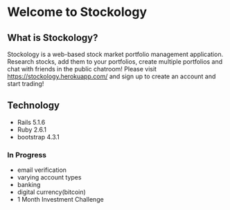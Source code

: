 # Welcome to Stockology 

## What is Stockology? 

Stockology is a web-based stock market portfolio management application.  Research stocks, add them to your 
portfolios, create multiple portfolios and chat with friends in the public chatroom! Please visit https://stockology.herokuapp.com/ 
and sign up to create an account and start trading!


## Technology 

- Rails 5.1.6
- Ruby 2.6.1
- bootstrap 4.3.1 

### In Progress 

* email verification 
* varying account types 
* banking 
* digital currency(bitcoin) 
* 1 Month Investment Challenge

